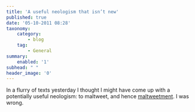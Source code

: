 ```yaml
---
title: 'A useful neologism that isn’t new'
published: true
date: '05-10-2011 08:28'
taxonomy:
    category:
        - blog
    tag:
        - General
summary:
    enabled: '1'
subhead: " "
header_image: '0'
---
```


In a flurry of texts yesterday I thought I might have come up with a potentially useful neologism: to maltweet, and hence [maltweetment](http://www.scientificamerican.com/article.cfm?id=the-false-promise-of-biofuels). I was wrong.
